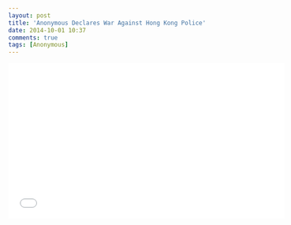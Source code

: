 ```yaml
---
layout: post
title: 'Anonymous Declares War Against Hong Kong Police'
date: 2014-10-01 10:37
comments: true
tags: [Anonymous]
---
```

<iframe width="560" height="315" src="//www.youtube.com/embed/BFO0hN9Ptdc" frameborder="0" allowfullscreen></iframe>
<br />